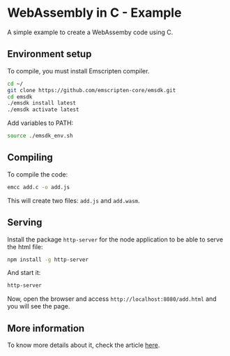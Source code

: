 # WebAssembly in C - Example

A simple example to create a WebAssemby code using C.

## Environment setup

To compile, you must install Emscripten compiler.

```bash
cd ~/
git clone https://github.com/emscripten-core/emsdk.git
cd emsdk
./emsdk install latest
./emsdk activate latest
```

Add variables to PATH:

```bash
source ./emsdk_env.sh
```

## Compiling

To compile the code: 

```bash
emcc add.c -o add.js
```

This will create two files: `add.js` and `add.wasm`.

## Serving

Install the package `http-server` for the node application to be able to serve the html file:

```bash
npm install -g http-server
```

And start it:

```bash
http-server
```

Now, open the browser and access `http://localhost:8080/add.html` and you will see the page.

## More information

To know more details about it, check the article [here](https://medium.com/vacatronics/how-to-write-a-webassembly-app-in-c-c-6c560438a844?source=friends_link&sk=5aa4c2bd68fb6295c7cd7209052d2357).
